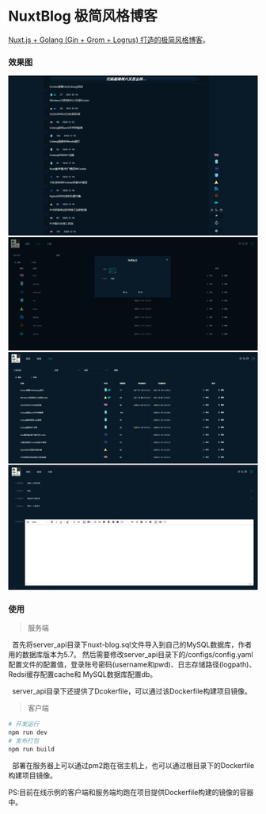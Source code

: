 # NuxtBlog 极简风格博客
[Nuxt.js + Golang (Gin + Grom + Logrus) 打造的极简风格博客](https://www.bigfool.cn)。

### 效果图
![首页](./1.png)
![后台标签页](./2.png)
![文章页](./3.png)
![文章新增页](./4.png)

### 使用
> 服务端

&nbsp;&nbsp;首先将server_api目录下nuxt-blog.sql文件导入到自己的MySQL数据库，作者用的数据库版本为5.7。
然后需要修改server_api目录下的/configs/config.yaml配置文件的配置值，登录账号密码(username和pwd)、日志存储路径(logpath)、Redsi缓存配置cache和
MySQL数据库配置db。

&nbsp;&nbsp;server_api目录下还提供了Dcokerfile，可以通过该Dockerfile构建项目镜像。

>客户端

```bash
# 开发运行
npm run dev
# 发布打包
npm run build
```
&nbsp;&nbsp;部署在服务器上可以通过pm2跑在宿主机上，也可以通过根目录下的Dockerfile构建项目镜像。

PS:目前在线示例的客户端和服务端均跑在项目提供Dockerfile构建的镜像的容器中。
